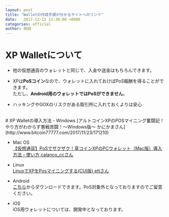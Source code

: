 ```yaml
---
layout: post
title: "Walletの作成手順が分かるサイトへのリンク"
date:   2017-12-15 13:30:00 +0900
categories: official
author: 依田
---
```


# XP Walletについて  
- 他の仮想通貨のウォレットと同じで、入金や送金はもちろんできます。 

- XPは<strong>PoSコイン</strong>なので、ウォレットに入れておけばPoS報酬を得ることができます。  
ただし、<strong>Android用のウォレットではPoSができません</strong>。  

- ハッキングやGOXのリスクがある取引所に入れておくよりは安心  

<br>
# XP Walletの導入方法
- Windows  
[アルトコインXPのPOSマイニング奮闘記！やり方がわからず悪戦苦闘！～Windows版～ かにかまさん](http://www.bitcoin77777.com/2017/11/23/171210)  

- Mac OS  
[【仮想通貨】PoSでザクザク！草コインXPのPCウォレット（Mac版）導入方法・使い方 calanco_ccさん](http://www.workinvest-inbest.com/entry/2017/11/19/204946)  

- Linux  
[LinuxでXPをPosマイニングする(CUI版) ettさん](https://qiita.com/ett126/items/30ce730f455a2e0095e2)  

- Android  
[こちら](https://play.google.com/store/apps/details?id=sk.xp.wallet)からダウンロードできます。PoS対象外となっておりますのでご留意ください。  

- iOS  
iOS用ウォレットについては、開発中となっております。  

